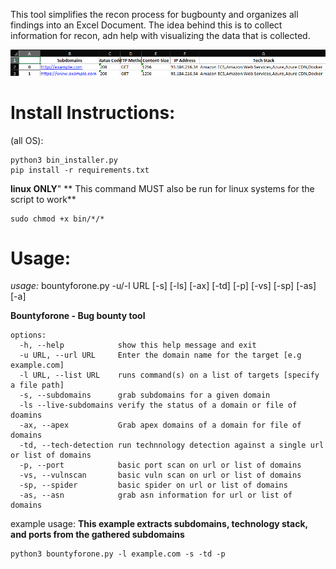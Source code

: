 This tool simplifies the recon process for bugbounty and organizes all findings into an Excel Document. The idea behind this is to collect information for recon, adn help with visualizing the data that is collected. 

![alt text](image.png)


# Install Instructions:

(all OS):
  ```
  python3 bin_installer.py
  pip install -r requirements.txt
  ```

**linux ONLY**" 
** This command MUST also be run for linux systems for the script to work**
  ```
  sudo chmod +x bin/*/*
  ```


# Usage:

*usage:* bountyforone.py -u/-l URL [-s] [-ls] [-ax] [-td] [-p] [-vs] [-sp] [-as] [-a]

**Bountyforone - Bug bounty tool**

```
options:
  -h, --help            show this help message and exit
  -u URL, --url URL     Enter the domain name for the target [e.g example.com]
  -l URL, --list URL    runs command(s) on a list of targets [specify a file path]
  -s, --subdomains      grab subdomains for a given domain
  -ls --live-subdomains verify the status of a domain or file of doamins
  -ax, --apex           Grab apex domains of a domain for file of domains
  -td, --tech-detection run technnology detection against a single url or list of domains
  -p, --port            basic port scan on url or list of domains
  -vs, --vulnscan       basic vuln scan on url or list of domains
  -sp, --spider         basic spider on url or list of domains
  -as, --asn            grab asn information for url or list of domains
  ```


example usage:
  **This example extracts subdomains, technology stack, and ports from the gathered subdomains**
  ```
  python3 bountyforone.py -l example.com -s -td -p
  ```





